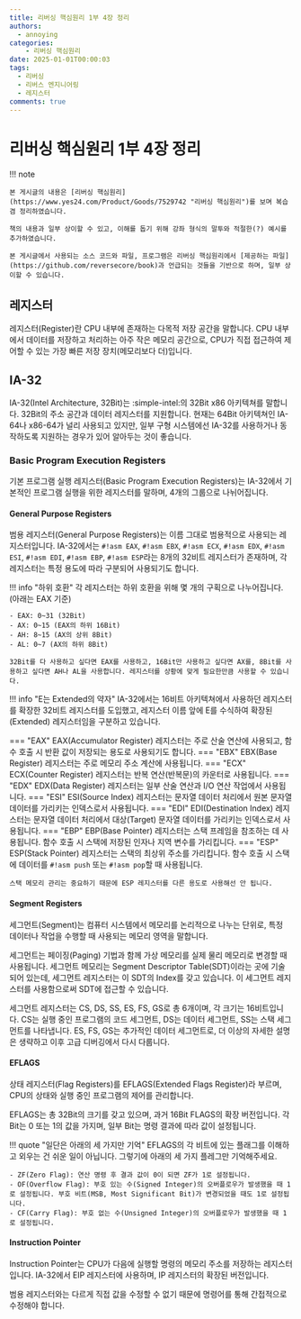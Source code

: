 ```yaml
---
title: 리버싱 핵심원리 1부 4장 정리
authors:
  - annoying
categories:
    - 리버싱 핵심원리
date: 2025-01-01T00:00:03
tags:
  - 리버싱
  - 리버스 엔지니어링
  - 레지스터
comments: true
---
```


<!-- more -->

# 리버싱 핵심원리 1부 4장 정리

!!! note

    본 게시글의 내용은 [리버싱 핵심원리](https://www.yes24.com/Product/Goods/7529742 "리버싱 핵심원리")를 보며 복습 겸 정리하였습니다.

    책의 내용과 일부 상이할 수 있고, 이해를 돕기 위해 강좌 형식의 말투와 적절한(?) 예시를 추가하였습니다.

    본 게시글에서 사용되는 소스 코드와 파일, 프로그램은 리버싱 핵심원리에서 [제공하는 파일](https://github.com/reversecore/book)과 언급되는 것들을 기반으로 하며, 일부 상이할 수 있습니다.

## 레지스터
레지스터(Register)란 CPU 내부에 존재하는 다목적 저장 공간을 말합니다. CPU 내부에서 데이터를 저장하고 처리하는 아주 작은 메모리 공간으로, CPU가 직접 접근하여 제어할 수 있는 가장 빠른 저장 장치(메모리보다 더)입니다.

## IA-32
IA-32(Intel Architecture, 32Bit)는 :simple-intel:의 32Bit x86 아키텍쳐를 말합니다. 32Bit의 주소 공간과 데이터 레지스터를 지원합니다. 현재는 64Bit 아키텍쳐인 IA-64나 x86-64가 널리 사용되고 있지만, 일부 구형 시스템에선 IA-32를 사용하거나 동작하도록 지원하는 경우가 있어 알아두는 것이 좋습니다.

### Basic Program Execution Registers
기본 프로그램 실행 레지스터(Basic Program Execution Registers)는 IA-32에서 기본적인 프로그램 실행을 위한 레지스터를 말하며, 4개의 그룹으로 나뉘어집니다.

#### General Purpose Registers
범용 레지스터(General Purpose Registers)는 이름 그대로 범용적으로 사용되는 레지스터입니다. IA-32에서는 `#!asm EAX`, `#!asm EBX`, `#!asm ECX`, `#!asm EDX`, `#!asm ESI`, `#!asm EDI`, `#!asm EBP`, `#!asm ESP`라는 8개의 32비트 레지스터가 존재하며, 각 레지스터는 특정 용도에 따라 구분되어 사용되기도 합니다.

!!! info "하위 호환"
    각 레지스터는 하위 호환을 위해 몇 개의 구획으로 나누어집니다. (아래는 EAX 기준)

    - EAX: 0~31 (32Bit)
    - AX: 0~15 (EAX의 하위 16Bit)
    - AH: 8~15 (AX의 상위 8Bit)
    - AL: 0~7 (AX의 하위 8Bit)

    32Bit를 다 사용하고 싶다면 EAX를 사용하고, 16Bit만 사용하고 싶다면 AX를, 8Bit를 사용하고 싶다면 AH나 AL을 사용합니다. 레지스터를 상황에 맞게 필요한만큼 사용할 수 있습니다.

!!! info "E는 Extended의 약자"
    IA-32에서는 16비트 아키텍쳐에서 사용하던 레지스터를 확장한 32비트 레지스터를 도입했고, 레지스터 이름 앞에 E를 수식하여 확장된(Extended) 레지스터임을 구분하고 있습니다.

=== "EAX"
    EAX(Accumulator Register) 레지스터는 주로 산술 연산에 사용되고, 함수 호출 시 반환 값이 저장되는 용도로 사용되기도 합니다.
=== "EBX"
    EBX(Base Register) 레지스터는 주로 메모리 주소 계산에 사용됩니다.
=== "ECX"
    ECX(Counter Register) 레지스터는 반복 연산(반복문)의 카운터로 사용됩니다.
=== "EDX"
    EDX(Data Register) 레지스터는 일부 산술 연산과 I/O 연산 작업에서 사용됩니다.
=== "ESI"
    ESI(Source Index) 레지스터는 문자열 데이터 처리에서 원본 문자열 데이터를 가리키는 인덱스로서 사용됩니다.
=== "EDI"
    EDI(Destination Index) 레지스터는 문자열 데이터 처리에서 대상(Target) 문자열 데이터를 가리키는 인덱스로서 사용됩니다.
=== "EBP"
    EBP(Base Pointer) 레지스터는 스택 프레임을 참조하는 데 사용됩니다. 함수 호출 시 스택에 저장된 인자나 지역 변수를 가리킵니다.
=== "ESP"
    ESP(Stack Pointer) 레지스터는 스택의 최상위 주소를 가리킵니다. 함수 호출 시 스택에 데이터를 `#!asm push` 또는 `#!asm pop`할 때 사용됩니다.
    
    스택 메모리 관리는 중요하기 때문에 ESP 레지스터를 다른 용도로 사용해선 안 됩니다.

#### Segment Registers
세그먼트(Segment)는 컴퓨터 시스템에서 메모리를 논리적으로 나누는 단위로, 특정 데이터나 작업을 수행할 때 사용되는 메모리 영역을 말합니다.

세그먼트는 페이징(Paging) 기법과 함께 가상 메모리를 실제 물리 메모리로 변경할 때 사용됩니다. 세그먼트 메모리는 Segment Descriptor Table(SDT)이라는 곳에 기술되어 있는데, 세그먼트 레지스터는 이 SDT의 Index를 갖고 있습니다. 이 세그먼트 레지스터를 사용함으로써 SDT에 접근할 수 있습니다.

세그먼트 레지스터는 CS, DS, SS, ES, FS, GS로 총 6개이며, 각 크기는 16비트입니다. CS는 실행 중인 프로그램의 코드 세그먼트, DS는 데이터 세그먼트, SS는 스택 세그먼트를 나타냅니다. ES, FS, GS는 추가적인 데이터 세그먼트로, 더 이상의 자세한 설명은 생략하고 이후 고급 디버깅에서 다시 다룹니다.

#### EFLAGS
상태 레지스터(Flag Registers)를 EFLAGS(Extended Flags Register)라 부르며, CPU의 상태와 실행 중인 프로그램의 제어를 관리합니다.

EFLAGS는 총 32Bit의 크기를 갖고 있으며, 과거 16Bit FLAGS의 확장 버전입니다. 각 Bit는 0 또는 1의 값을 가지며, 일부 Bit는 명령 결과에 따라 값이 설정됩니다.

!!! quote "일단은 아래의 세 가지만 기억"
    EFLAGS의 각 비트에 있는 플래그를 이해하고 외우는 건 쉬운 일이 아닙니다. 그렇기에 아래의 세 가지 플레그만 기억해주세요.

    - ZF(Zero Flag): 연산 명령 후 결과 값이 0이 되면 ZF가 1로 설정됩니다.
    - OF(Overflow Flag): 부호 있는 수(Signed Integer)의 오버플로우가 발생했을 때 1로 설정됩니다. 부호 비트(MSB, Most Significant Bit)가 변경되었을 때도 1로 설정됩니다.
    - CF(Carry Flag): 부호 없는 수(Unsigned Integer)의 오버플로우가 발생했을 때 1로 설정됩니다.
  
#### Instruction Pointer
Instruction Pointer는 CPU가 다음에 실행할 명령의 메모리 주소를 저장하는 레지스터입니다. IA-32에서 EIP 레지스터에 사용하며, IP 레지스터의 확장된 버전입니다.

범용 레지스터와는 다르게 직접 값을 수정할 수 없기 때문에 명령어를 통해 간접적으로 수정해야 합니다.